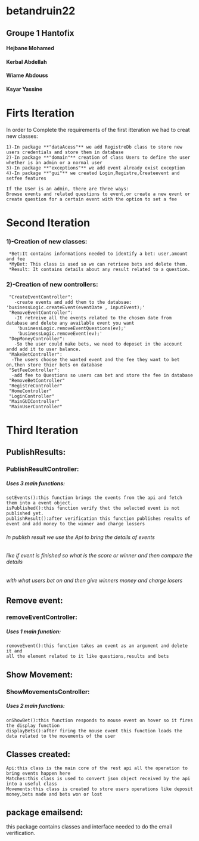 # betandruin22
## Groupe 1 Hantofix
#### Hejbane Mohamed
#### Kerbal Abdellah
#### Wiame Abdouss
#### Ksyar Yassine

# Firts Iteration

In order to Complete the requirements of the first itteration we had to creat new classes:

    1)-In package **"dataAcess"** we add RegistreDb class to store new users credentials and store them in database
    2)-In package **"domain"** creation of class Users to define the user whether is an admin or a normal user
    3)-In package **"exceptions"** we add event already exist exception
    4)-In package **"gui"** we created Login,Registre,Createevent and setfee features

    If the User is an admin, there are three ways:
    Browse events and related questions to event,or create a new event or create question for a certain event with the option to set a fee


# Second Iteration

### 1)-Creation of new classes:
     *Bet:It contains informations needed to identify a bet: user,amount and fee
     *MyBet: This class is used so we can retrieve bets and delete them.
     *Result: It contains details about any result related to a question.
     
### 2)-Creation of new controllers:
     "CreateEventController": 
       -create events and add them to the databsae: 'businessLogic.createEvent(eventDate , inputEvent);'
     "RemoveEventController":
       -It retreive all the events related to the chosen date from database and delete any available event you want
        'businessLogic.removeEventQuestions(ev);'
        'businessLogic.removeEvent(ev);'
     "DepMoneyController":
       -So the user could make bets, we need to deposet in the account andd add it to user balance.
     "MakeBetController":
      -The users choose the wanted event and the fee they want to bet on,then store thier bets on database
     "SetFeeController":
      -add fee to Questions so users can bet and store the fee in database
     "RemoveBetController"
     "RegistreController"
     "HomeController"
     "LoginController"
     "MainGUIController"
     "MainUserController"

# Third Iteration

## PublishResults:
### PublishResultController:
##### Uses 3 main functions:
    setEvents():this function brings the events from the api and fetch them into a event object.
    isPublished():this function verify thet the selected event is not published yet.
    publishResult():after verification this function publishes results of event and add money to the winner and charge lossers
###### In publish result we use the Api to bring the details of events 
###### like if event is finished so what is the score or winner and then compare the details
###### with what users bet on and then give winners money and charge losers
## Remove event:
### removeEventController:
##### Uses 1 main function:
    removeEvent():this function takes an event as an argument and delete it and 
    all the element related to it like questions,results and bets

## Show Movement:
### ShowMovementsController: 
##### Uses 2 main functions:
    onShowBet():this function responds to mouse event on hover so it fires the display function
    displayBets():after firing the mouse event this function loads the data related to the movements of the user
## Classes created:
    Api:this class is the main core of the rest api all the operation to bring events happen here
    Matches:this class is used to convert json object received by the api into a useful class
    Movements:this class is created to store users operations like deposit money,bets made and bets won or lost
## package emailsend:
   this package contains classes and interface needed to do the email verification.
   

   


